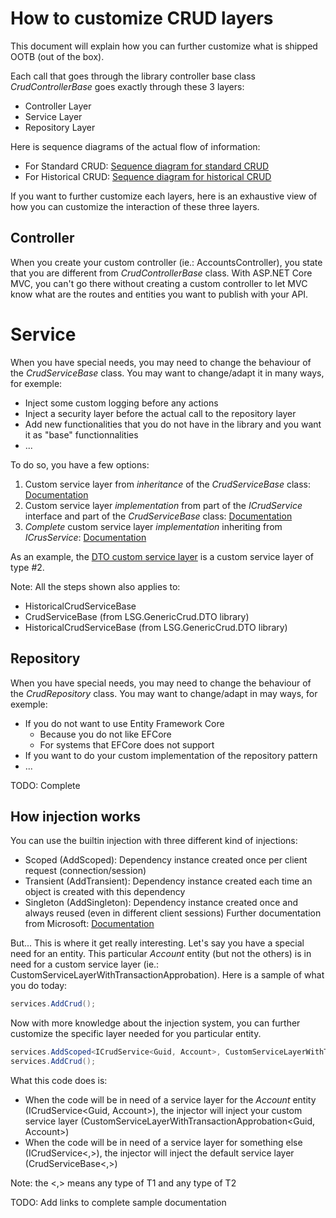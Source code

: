 # How to customize CRUD layers
This document will explain how you can further customize what is shipped OOTB (out of the box).

Each call that goes through the library controller base class *CrudControllerBase* goes exactly through these 3 layers:
- Controller Layer
- Service Layer
- Repository Layer

Here is sequence diagrams of the actual flow of information:
- For Standard CRUD: [Sequence diagram for standard CRUD](./sequence-StandardCrud.png)
- For Historical CRUD: [Sequence diagram for historical CRUD](./sequence-HistoricalCrud.png)


If you want to further customize each layers, here is an exhaustive view of how you can customize the interaction of these three layers.

## Controller
When you create your custom controller (ie.: AccountsController), you state that you are different from *CrudControllerBase* class. With ASP.NET Core MVC, you can't go there without creating a custom controller to let MVC know what are the routes and entities you want to publish with your API.

# Service
When you have special needs, you may need to change the behaviour of the *CrudServiceBase* class. You may want to change/adapt it in many ways, for exemple:
- Inject some custom logging before any actions
- Inject a security layer before the actual call to the repository layer
- Add new functionalities that you do not have in the library and you want it as "base" functionnalities
- ...

To do so, you have a few options:
1. Custom service layer from *inheritance* of the *CrudServiceBase* class: [Documentation](./CustomServiceLayerInheritance.md)
2. Custom service layer *implementation* from part of the *ICrudService* interface and part of the *CrudServiceBase* class: [Documentation](./CustomServiceLayerImplementation.md)
3. *Complete* custom service layer *implementation* inheriting from *ICrusService*: [Documentation](./CompleteCustomServiceLayer.md)

As an example, the [DTO custom service layer](../../LSG.GenericCrud.Dto/Services/CrudService.cs) is a custom service layer of type #2.

Note: All the steps shown also applies to:
- HistoricalCrudServiceBase
- CrudServiceBase (from LSG.GenericCrud.DTO library)
- HistoricalCrudServiceBase (from LSG.GenericCrud.DTO library)

## Repository
When you have special needs, you may need to change the behaviour of the *CrudRepository* class. You may want to change/adapt in may ways, for exemple:
- If you do not want to use Entity Framework Core
    - Because you do not like EFCore
    - For systems that EFCore does not support
- If you want to do your custom implementation of the repository pattern
- ...

TODO: Complete

## How injection works
You can use the builtin injection with three different kind of injections:
- Scoped (AddScoped): Dependency instance created once per client request (connection/session)
- Transient (AddTransient): Dependency instance created each time an object is created with this dependency
- Singleton (AddSingleton): Dependency instance created once and always reused (even in different client sessions)
Further documentation from Microsoft: [Documentation](https://docs.microsoft.com/en-us/aspnet/core/fundamentals/dependency-injection?view=aspnetcore-3.1#service-lifetimes)

But... This is where it get really interesting. Let's say you have a special need for an entity. This particular *Account* entity (but not the others) is in need for a custom service layer (ie.: CustomServiceLayerWithTransactionApprobation). Here is a sample of what you do today:

```csharp
services.AddCrud();
```
Now with more knowledge about the injection system, you can further customize the specific layer needed for you particular entity.
```csharp
services.AddScoped<ICrudService<Guid, Account>, CustomServiceLayerWithTransactionApprobation<Guid, Account>>();
services.AddCrud();
```
What this code does is:
- When the code will be in need of a service layer for the *Account* entity (ICrudService<Guid, Account>), the injector will inject your custom service layer (CustomServiceLayerWithTransactionApprobation<Guid, Account>)
- When the code will be in need of a service layer for something else (ICrudService<,>), the injector will inject the default service layer (CrudServiceBase<,>)

Note: the <,> means any type of T1 and any type of T2

TODO: Add links to complete sample documentation

